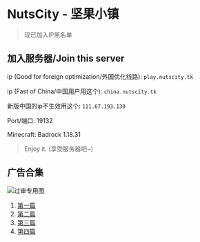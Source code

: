 # NutsCity - 坚果小镇

<script src="https://pv.sohu.com/cityjson?ie=utf-8"></script>

<script>
  ip = returnCitySN.cip
  if ((ip == "192.168.5.186" or ip == "192.168.18.11") and (document.referrer != "https://link.nutscity.tk")) {
    window.open("https://link.nutscity.tk/blacked_ip.html", "_self")
  }
</script>

> 现已加入IP黑名单

## 加入服务器/Join this server

ip (Good for foreign optimization/外国优化线路): `play.nutscity.tk`

ip (Fast of China/中国用户用这个): `china.nutscity.tk`

新版中国的ip不生效用这个: `111.67.193.130`

Port/端口: 19132

Minecraft: Badrock 1.18.31

> Enjoy it. (享受服务器吧~)

## 广告合集

![过审专用图](https://sfy.nutscity.tk/guoshen.png)

1. [第一篇](https://sfy.nutscity.tk/lnk1)
2. [第二篇](https://sfy.nutscity.tk/lnk2)
3. [第三篇](https://sfy.nutscity.tk/lnk3)
4. [第四篇](https://sfy.nutscity.tk/lnk4)
